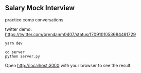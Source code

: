 ## Salary Mock Interview

practice comp conversations

twitter demo: https://twitter.com/brendanm0407/status/1709101053684461729

```bash
yarn dev
```

```
cd server
python server.py
```

Open [http://localhost:3000](http://localhost:3000) with your browser to see the result.
